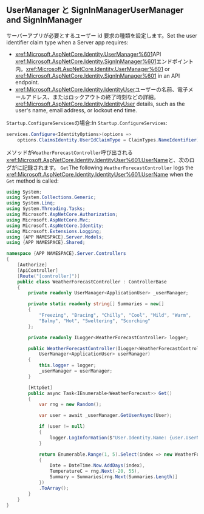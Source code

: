 ## <a name="usermanager-and-signinmanager"></a><span data-ttu-id="b9762-101">UserManager と SignInManager</span><span class="sxs-lookup"><span data-stu-id="b9762-101">UserManager and SignInManager</span></span>

<span data-ttu-id="b9762-102">サーバーアプリが必要とするユーザー id 要求の種類を設定します。</span><span class="sxs-lookup"><span data-stu-id="b9762-102">Set the user identifier claim type when a Server app requires:</span></span>

* <span data-ttu-id="b9762-103"><xref:Microsoft.AspNetCore.Identity.UserManager%601>API <xref:Microsoft.AspNetCore.Identity.SignInManager%601>エンドポイント内。</span><span class="sxs-lookup"><span data-stu-id="b9762-103"><xref:Microsoft.AspNetCore.Identity.UserManager%601> or <xref:Microsoft.AspNetCore.Identity.SignInManager%601> in an API endpoint.</span></span>
* <span data-ttu-id="b9762-104"><xref:Microsoft.AspNetCore.Identity.IdentityUser>ユーザーの名前、電子メールアドレス、またはロックアウトの終了時刻などの詳細。</span><span class="sxs-lookup"><span data-stu-id="b9762-104"><xref:Microsoft.AspNetCore.Identity.IdentityUser> details, such as the user's name, email address, or lockout end time.</span></span>

<span data-ttu-id="b9762-105">`Startup.ConfigureServices`の場合:</span><span class="sxs-lookup"><span data-stu-id="b9762-105">In `Startup.ConfigureServices`:</span></span>

```csharp
services.Configure<IdentityOptions>(options => 
    options.ClaimsIdentity.UserIdClaimType = ClaimTypes.NameIdentifier);
```

<span data-ttu-id="b9762-106">メソッドが`WeatherForecastController`呼び出される<xref:Microsoft.AspNetCore.Identity.IdentityUser%601.UserName>と、次のログがに記録されます。 `Get`</span><span class="sxs-lookup"><span data-stu-id="b9762-106">The following `WeatherForecastController` logs the <xref:Microsoft.AspNetCore.Identity.IdentityUser%601.UserName> when the `Get` method is called:</span></span>

```csharp
using System;
using System.Collections.Generic;
using System.Linq;
using System.Threading.Tasks;
using Microsoft.AspNetCore.Authorization;
using Microsoft.AspNetCore.Mvc;
using Microsoft.AspNetCore.Identity;
using Microsoft.Extensions.Logging;
using {APP NAMESPACE}.Server.Models;
using {APP NAMESPACE}.Shared;

namespace {APP NAMESPACE}.Server.Controllers
{
    [Authorize]
    [ApiController]
    [Route("[controller]")]
    public class WeatherForecastController : ControllerBase
    {
        private readonly UserManager<ApplicationUser> _userManager;

        private static readonly string[] Summaries = new[]
        {
            "Freezing", "Bracing", "Chilly", "Cool", "Mild", "Warm", 
            "Balmy", "Hot", "Sweltering", "Scorching"
        };

        private readonly ILogger<WeatherForecastController> logger;

        public WeatherForecastController(ILogger<WeatherForecastController> logger, 
            UserManager<ApplicationUser> userManager)
        {
            this.logger = logger;
            _userManager = userManager;
        }

        [HttpGet]
        public async Task<IEnumerable<WeatherForecast>> Get()
        {
            var rng = new Random();

            var user = await _userManager.GetUserAsync(User);

            if (user != null)
            {
                logger.LogInformation($"User.Identity.Name: {user.UserName}");
            }

            return Enumerable.Range(1, 5).Select(index => new WeatherForecast
            {
                Date = DateTime.Now.AddDays(index),
                TemperatureC = rng.Next(-20, 55),
                Summary = Summaries[rng.Next(Summaries.Length)]
            })
            .ToArray();
        }
    }
}
```

